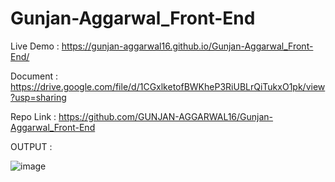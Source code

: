# Gunjan-Aggarwal_Front-End

Live Demo : https://gunjan-aggarwal16.github.io/Gunjan-Aggarwal_Front-End/

Document : https://drive.google.com/file/d/1CGxlketofBWKheP3RiUBLrQiTukxO1pk/view?usp=sharing

Repo Link : https://github.com/GUNJAN-AGGARWAL16/Gunjan-Aggarwal_Front-End

OUTPUT : 

![image](https://user-images.githubusercontent.com/76522256/233842318-48bb3293-66e5-48b4-8054-0c68acea4a36.png)
